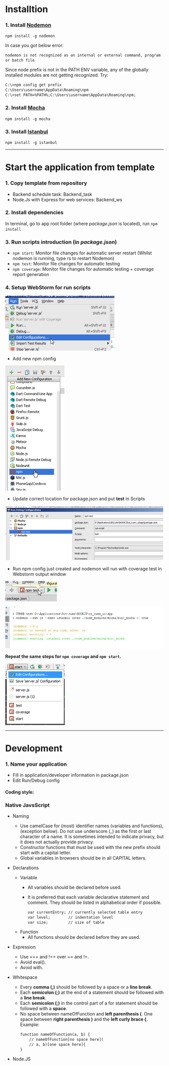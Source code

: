 # Installtion
### 1. Install [Nodemon](https://github.com/remy/nodemon)
```
npm install -g nodemon
```
In case you got below error: 
```
nodemon is not recognized as an internal or external command, program or batch file
```
Since node prefix is not in the PATH ENV variable, any of the globally installed modules are not getting recognized. Try:
```
C:\>npm config get prefix
C:\Users\username\AppData\Roaming\npm
C:\>set PATH=%PATH%;C:\Users\username\AppData\Roaming\npm;
```

### 2. Install [Mocha](https://mochajs.org/)
```
npm install -g mocha
```
### 3. Install [Istanbul](https://github.com/gotwarlost/istanbul)
```
npm install -g istanbul
```

----

# Start the application from template
### 1. Copy template from repository
* Backend schedule task: Backend_task
* Node.Js with Express for web services: Backend_ws

### 2. Install dependencies
In terminal, go to app root folder (where *package.json* is located), run `npm install`

### 3. Run scripts introduction (in *package.json*)
- `npm start`: Monitor file changes for automatic server restart (Whilst nodemon is running, type rs to restart Nodemon)
- `npm test`: Monitor file changes for automatic testing
- `npm coverage`: Monitor file changes for automatic testing + coverage report generation

### 4. Setup WebStorm for run scripts

![](./images/autotest/edit_config.png)

*  Add new npm config

![](./images/autotest/add_new_npm.png)

*  Update correct location for package.json and put **test** in Scripts

![](./images/autotest/npm_nodemon_webstorm.png)

*  Run npm config just created and nodemon will run with coverage test in Webstorm output window

![](./images/autotest/run_npm.png)

![](./images/autotest/report.png)

**Repeat the same steps for `npm coverage` and `npm start`.**

![](./images/autotest/npms.png)

----

# Development

### 1. Name your application
* Fill in application/developer information in package.json
*  Edit Run/Debug config

#### Coding style:
### Native JavsScript
- Naming
  - Use camelCase for (most) identifier names (variables and functions), (exception below). Do not use underscore (_) as the first or last character of a name. It is sometimes intended to indicate privacy, but it does not actually provide privacy.
  - Constructor functions that must be used with the new prefix should start with a capital letter.
  - Global variables in browsers should be in all CAPITAL letters.

- Declarations
  - Variable
    - All variables should be declared before used.
    - It is preferred that each variable declarative statement and comment. They should be listed in alphabetical order if possible.

        ```
        var currentEntry; // currently selected table entry
        var level;        // indentation level
        var size;         // size of table
        ```
  - Function
    - All functions should be declared before they are used.

- Expression
  - Use === and !== over == and !=.
  - Avoid eval().
  - Avoid with.

- Whitespace
  - Every **comma (,)** should be followed by a space or a **line break**.
  - Each **semicolon (;)** at the end of a statement should be followed with a **line break**.
  - Each **semicolon (;)** in the control part of a for statement should be followed with a **space**.
  - No space between nameOfFunction and **left parenthesis (**. One space between **right parenthesis )** and the **left curly brace {**. Example:
    ```
    function nameOfFunction(a, b) {
        // nameOfFunction[no space here](
        // a, b)[one space here]{
    }
    ```

- Node.JS
